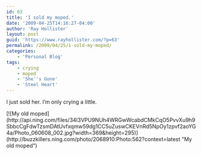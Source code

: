 ```yaml
---
id: 63
title: 'I sold my moped.'
date: '2009-04-25T14:16:27-04:00'
author: 'Ray Hollister'
layout: post
guid: 'https://www.rayhollister.com/?p=63'
permalink: /2009/04/25/i-sold-my-moped/
categories:
    - 'Personal Blog'
tags:
    - crying
    - moped
    - 'She''s Gone'
    - 'Steel Heart'
---
```


I just sold her. I’m only crying a little.

<div>[![My old moped](http://api.ning.com/files/34l3VPU9NUh4WRGwWcabdCMkCqO5PvvXu9h9SbbcCgFdwTzsmDAtUvfxqmw59dg1CC5uZuswCKEVnRd5NpOy1zpvf2aoYG4a/Photo_060608_002.jpg?width=369&height=295)](http://buzzkillers.ning.com/photo/2068910:Photo:562?context=latest "My old moped")</div>